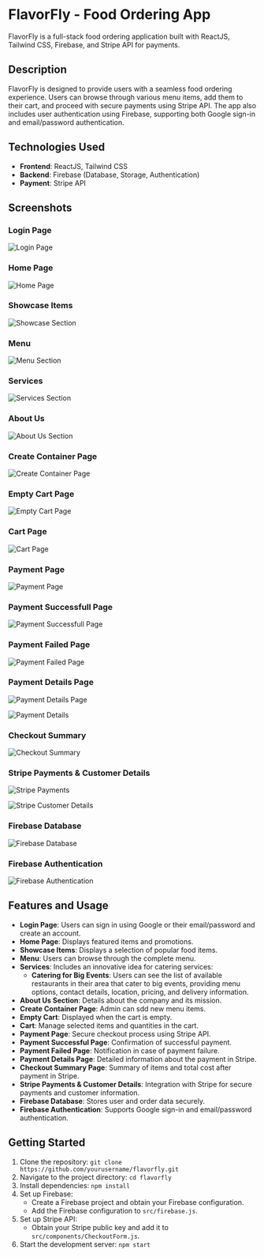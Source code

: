 # FlavorFly - Food Ordering App

FlavorFly is a full-stack food ordering application built with ReactJS, Tailwind CSS, Firebase, and Stripe API for payments.

## Description

FlavorFly is designed to provide users with a seamless food ordering experience. Users can browse through various menu items, add them to their cart, and proceed with secure payments using Stripe API. The app also includes user authentication using Firebase, supporting both Google sign-in and email/password authentication.

## Technologies Used

- **Frontend**: ReactJS, Tailwind CSS
- **Backend**: Firebase (Database, Storage, Authentication)
- **Payment**: Stripe API

## Screenshots

### Login Page
![Login Page](screenshots/LoginPage.png)

### Home Page
![Home Page](screenshots/HomePage.png)

### Showcase Items
![Showcase Section](screenshots/ShowcaseItems.png)

### Menu
![Menu Section](screenshots/Menu.png)

### Services
![Services Section](screenshots/Services.png)

### About Us
![About Us Section](screenshots/AboutUs.png)

### Create Container Page
![Create Container Page](screenshots/CreateContainerPage.png)

### Empty Cart Page
![Empty Cart Page](screenshots/EmptyCartPage.png)

### Cart Page
![Cart Page](screenshots/CartPage.png)

### Payment Page
![Payment Page](screenshots/PaymentPage.png)

### Payment Successfull Page
![Payment Successfull Page](screenshots/PaymentSuccessfullPage.png)

### Payment Failed Page
![Payment Failed Page](screenshots/PaymentFailedPage.png)

### Payment Details Page
![Payment Details Page](screenshots/PaymentDetails0.png)

![Payment Details](screenshots/PaymentDetails.png)

### Checkout Summary
![Checkout Summary](screenshots/CheckoutSummary.png)

### Stripe Payments & Customer Details
![Stripe Payments](screenshots/StripePayments.png)

![Stripe Customer Details](screenshots/StripeCustomerDetails.png)

### Firebase Database
![Firebase Database](screenshots/FirebaseDatabase.png)

### Firebase Authentication
![Firebase Authentication](screenshots/FirebaseAuthentication.png)

## Features and Usage

- **Login Page**: Users can sign in using Google or their email/password and create an account.
- **Home Page**: Displays featured items and promotions.
- **Showcase Items**: Displays a selection of popular food items.
- **Menu**: Users can browse through the complete menu.
- **Services**: Includes an innovative idea for catering services:
  - **Catering for Big Events**: Users can see the list of available restaurants in their area that cater to big events, providing menu options, contact details, location, pricing, and delivery information.
- **About Us Section**: Details about the company and its mission.
- **Create Container Page**: Admin can sdd new menu items.
- **Empty Cart**: Displayed when the cart is empty.
- **Cart**: Manage selected items and quantities in the cart.
- **Payment Page**: Secure checkout process using Stripe API.
- **Payment Successful Page**: Confirmation of successful payment.
- **Payment Failed Page**: Notification in case of payment failure.
- **Payment Details Page**: Detailed information about the payment in Stripe.
- **Checkout Summary Page**: Summary of items and total cost after payment in Stripe.
- **Stripe Payments & Customer Details**: Integration with Stripe for secure payments and customer information.
- **Firebase Database**: Stores user and order data securely.
- **Firebase Authentication**: Supports Google sign-in and email/password authentication.

## Getting Started

1. Clone the repository: `git clone https://github.com/yourusername/flavorfly.git`
2. Navigate to the project directory: `cd flavorfly`
3. Install dependencies: `npm install`
4. Set up Firebase:
   - Create a Firebase project and obtain your Firebase configuration.
   - Add the Firebase configuration to `src/firebase.js`.
5. Set up Stripe API:
   - Obtain your Stripe public key and add it to `src/components/CheckoutForm.js`.
6. Start the development server: `npm start`
